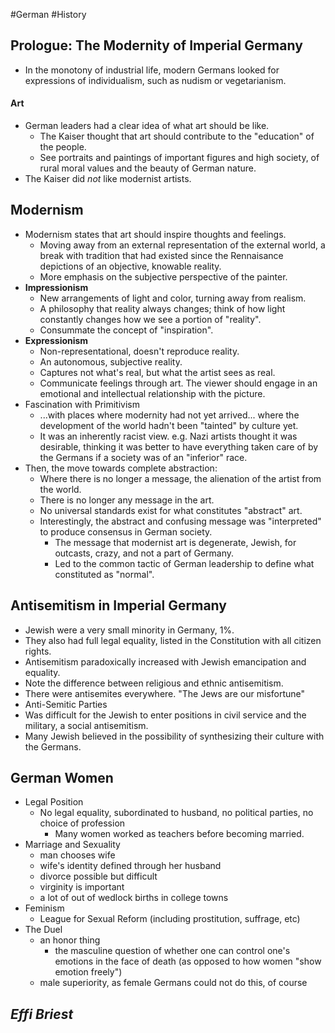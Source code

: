 #German #History
## Prologue: The Modernity of Imperial Germany
- In the monotony of industrial life, modern Germans looked for expressions of individualism, such as nudism or vegetarianism.
#### Art
- German leaders had a clear idea of what art should be like.
	- The Kaiser thought that art should contribute to the "education" of the people.
	- See portraits and paintings of important figures and high society, of rural moral values and the beauty of German nature.
- The Kaiser did *not* like modernist artists.

## Modernism
- Modernism states that art should inspire thoughts and feelings.
	- Moving away from an external representation of the external world, a break with tradition that had existed since the Rennaisance depictions of an objective, knowable reality.
	- More emphasis on the subjective perspective of the painter.
- **Impressionism**
	- New arrangements of light and color, turning away from realism.
	- A philosophy that reality always changes; think of how light constantly changes how we see a portion of "reality".
	- Consummate the concept of "inspiration".
- **Expressionism**
	- Non-representational, doesn't reproduce reality.
	- An autonomous, subjective reality.
	- Captures not what's real, but what the artist sees as real.
	- Communicate feelings through art. The viewer should engage in an emotional and intellectual relationship with the picture.
- Fascination with Primitivism
	- ...with places where modernity had not yet arrived... where the development of the world hadn't been "tainted" by culture yet.
	- It was an inherently racist view. e.g. Nazi artists thought it was desirable, thinking it was better to have everything taken care of by the Germans if a society was of an "inferior" race.
- Then, the move towards complete abstraction:
	- Where there is no longer a message, the alienation of the artist from the world.
	- There is no longer any message in the art.
	- No universal standards exist for what constitutes "abstract" art.
	- Interestingly, the abstract and confusing message was "interpreted" to produce consensus in German society.
		- The message that modernist art is degenerate, Jewish, for outcasts, crazy, and not a part of Germany.
		- Led to the common tactic of German leadership to define what constituted as "normal".

## Antisemitism in Imperial Germany
- Jewish were a very small minority in Germany, 1%.
- They also had full legal equality, listed in the Constitution with all citizen rights.
- Antisemitism paradoxically increased with Jewish emancipation and equality.
- Note the difference between religious and ethnic antisemitism.
- There were antisemites everywhere. "The Jews are our misfortune"
- Anti-Semitic Parties
- Was difficult for the Jewish to enter positions in civil service and the military, a social antisemitism.
- Many Jewish believed in the possibility of synthesizing their culture with the Germans.

## German Women
- Legal Position
	- No legal equality, subordinated to husband, no political parties, no choice of profession
		- Many women worked as teachers before becoming married.
- Marriage and Sexuality
	- man chooses wife
	- wife's identity defined through her husband
	- divorce possible but difficult
	- virginity is important
	- a lot of out of wedlock births in college towns
- Feminism
	- League for Sexual Reform (including prostitution, suffrage, etc)
- The Duel
	- an honor thing
		- the masculine question of whether one can control one's emotions in the face of death (as opposed to how women "show emotion freely")
	- male superiority, as female Germans could not do this, of course

## *Effi Briest*